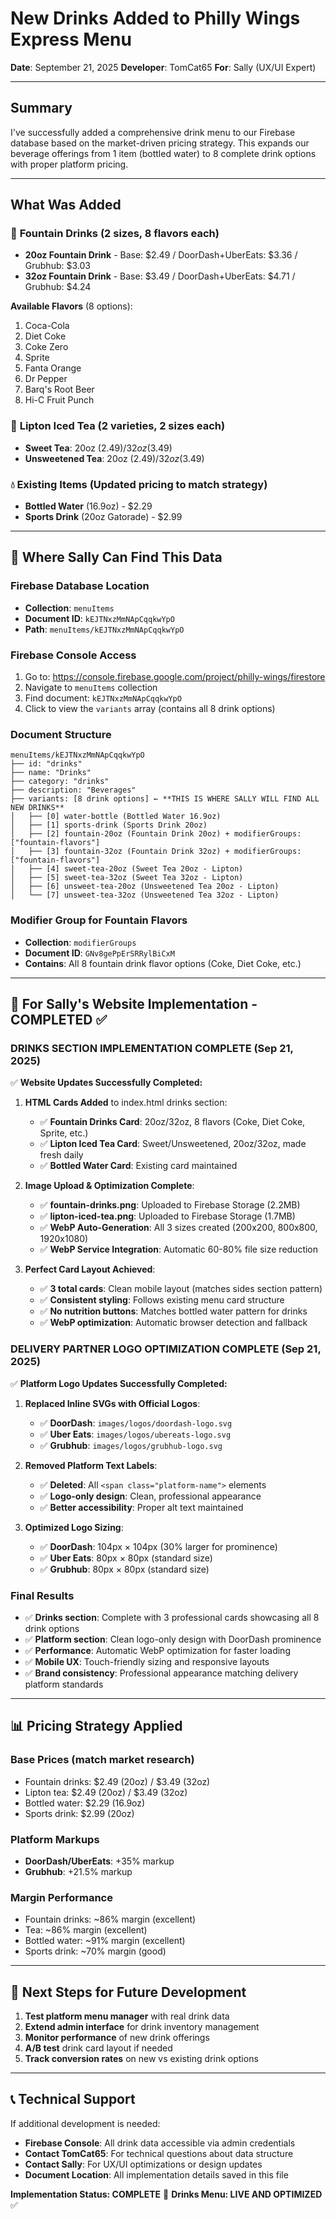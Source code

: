# New Drinks Added to Philly Wings Express Menu
**Date**: September 21, 2025
**Developer**: TomCat65
**For**: Sally (UX/UI Expert)

---

## Summary
I've successfully added a comprehensive drink menu to our Firebase database based on the market-driven pricing strategy. This expands our beverage offerings from 1 item (bottled water) to 8 complete drink options with proper platform pricing.

---

## What Was Added

### 🥤 **Fountain Drinks** (2 sizes, 8 flavors each)
- **20oz Fountain Drink** - Base: $2.49 / DoorDash+UberEats: $3.36 / Grubhub: $3.03
- **32oz Fountain Drink** - Base: $3.49 / DoorDash+UberEats: $4.71 / Grubhub: $4.24

**Available Flavors** (8 options):
1. Coca-Cola
2. Diet Coke
3. Coke Zero
4. Sprite
5. Fanta Orange
6. Dr Pepper
7. Barq's Root Beer
8. Hi-C Fruit Punch

### 🧊 **Lipton Iced Tea** (2 varieties, 2 sizes each)
- **Sweet Tea**: 20oz ($2.49) / 32oz ($3.49)
- **Unsweetened Tea**: 20oz ($2.49) / 32oz ($3.49)

### 💧 **Existing Items** (Updated pricing to match strategy)
- **Bottled Water** (16.9oz) - $2.29
- **Sports Drink** (20oz Gatorade) - $2.99

---

## 📍 Where Sally Can Find This Data

### **Firebase Database Location**
- **Collection**: `menuItems`
- **Document ID**: `kEJTNxzMmNApCqqkwYpO`
- **Path**: `menuItems/kEJTNxzMmNApCqqkwYpO`

### **Firebase Console Access**
1. Go to: https://console.firebase.google.com/project/philly-wings/firestore
2. Navigate to `menuItems` collection
3. Find document: `kEJTNxzMmNApCqqkwYpO`
4. Click to view the `variants` array (contains all 8 drink options)

### **Document Structure**
```
menuItems/kEJTNxzMmNApCqqkwYpO
├── id: "drinks"
├── name: "Drinks"
├── category: "drinks"
├── description: "Beverages"
├── variants: [8 drink options] ← **THIS IS WHERE SALLY WILL FIND ALL NEW DRINKS**
│   ├── [0] water-bottle (Bottled Water 16.9oz)
│   ├── [1] sports-drink (Sports Drink 20oz)
│   ├── [2] fountain-20oz (Fountain Drink 20oz) + modifierGroups: ["fountain-flavors"]
│   ├── [3] fountain-32oz (Fountain Drink 32oz) + modifierGroups: ["fountain-flavors"]
│   ├── [4] sweet-tea-20oz (Sweet Tea 20oz - Lipton)
│   ├── [5] sweet-tea-32oz (Sweet Tea 32oz - Lipton)
│   ├── [6] unsweet-tea-20oz (Unsweetened Tea 20oz - Lipton)
│   └── [7] unsweet-tea-32oz (Unsweetened Tea 32oz - Lipton)
```

### **Modifier Group for Fountain Flavors**
- **Collection**: `modifierGroups`
- **Document ID**: `GNv8gePpErSRRylBiCxM`
- **Contains**: All 8 fountain drink flavor options (Coke, Diet Coke, etc.)

---

## 🎨 For Sally's Website Implementation - COMPLETED ✅

### **DRINKS SECTION IMPLEMENTATION COMPLETE (Sep 21, 2025)**
✅ **Website Updates Successfully Completed:**

1. **HTML Cards Added** to index.html drinks section:
   - ✅ **Fountain Drinks Card**: 20oz/32oz, 8 flavors (Coke, Diet Coke, Sprite, etc.)
   - ✅ **Lipton Iced Tea Card**: Sweet/Unsweetened, 20oz/32oz, made fresh daily
   - ✅ **Bottled Water Card**: Existing card maintained

2. **Image Upload & Optimization Complete**:
   - ✅ **fountain-drinks.png**: Uploaded to Firebase Storage (2.2MB)
   - ✅ **lipton-iced-tea.png**: Uploaded to Firebase Storage (1.7MB)
   - ✅ **WebP Auto-Generation**: All 3 sizes created (200x200, 800x800, 1920x1080)
   - ✅ **WebP Service Integration**: Automatic 60-80% file size reduction

3. **Perfect Card Layout Achieved**:
   - ✅ **3 total cards**: Clean mobile layout (matches sides section pattern)
   - ✅ **Consistent styling**: Follows existing menu card structure
   - ✅ **No nutrition buttons**: Matches bottled water pattern for drinks
   - ✅ **WebP optimization**: Automatic browser detection and fallback

### **DELIVERY PARTNER LOGO OPTIMIZATION COMPLETE (Sep 21, 2025)**
✅ **Platform Logo Updates Successfully Completed:**

1. **Replaced Inline SVGs with Official Logos**:
   - ✅ **DoorDash**: `images/logos/doordash-logo.svg`
   - ✅ **Uber Eats**: `images/logos/ubereats-logo.svg`
   - ✅ **Grubhub**: `images/logos/grubhub-logo.svg`

2. **Removed Platform Text Labels**:
   - ✅ **Deleted**: All `<span class="platform-name">` elements
   - ✅ **Logo-only design**: Clean, professional appearance
   - ✅ **Better accessibility**: Proper alt text maintained

3. **Optimized Logo Sizing**:
   - ✅ **DoorDash**: 104px × 104px (30% larger for prominence)
   - ✅ **Uber Eats**: 80px × 80px (standard size)
   - ✅ **Grubhub**: 80px × 80px (standard size)

### **Final Results**
- ✅ **Drinks section**: Complete with 3 professional cards showcasing all 8 drink options
- ✅ **Platform section**: Clean logo-only design with DoorDash prominence
- ✅ **Performance**: Automatic WebP optimization for faster loading
- ✅ **Mobile UX**: Touch-friendly sizing and responsive layouts
- ✅ **Brand consistency**: Professional appearance matching delivery platform standards

---

## 📊 Pricing Strategy Applied

### **Base Prices** (match market research)
- Fountain drinks: $2.49 (20oz) / $3.49 (32oz)
- Lipton tea: $2.49 (20oz) / $3.49 (32oz)
- Bottled water: $2.29 (16.9oz)
- Sports drink: $2.99 (20oz)

### **Platform Markups**
- **DoorDash/UberEats**: +35% markup
- **Grubhub**: +21.5% markup

### **Margin Performance**
- Fountain drinks: ~86% margin (excellent)
- Tea: ~86% margin (excellent)
- Bottled water: ~91% margin (excellent)
- Sports drink: ~70% margin (good)

---

## 🚀 Next Steps for Future Development

1. **Test platform menu manager** with real drink data
2. **Extend admin interface** for drink inventory management
3. **Monitor performance** of new drink offerings
4. **A/B test** drink card layout if needed
5. **Track conversion rates** on new vs existing drink options

---

## 📞 Technical Support

If additional development is needed:
- **Firebase Console**: All drink data accessible via admin credentials
- **Contact TomCat65**: For technical questions about data structure
- **Contact Sally**: For UX/UI optimizations or design updates
- **Document Location**: All implementation details saved in this file

**Implementation Status: COMPLETE** 🎉
**Drinks Menu: LIVE AND OPTIMIZED** ✅